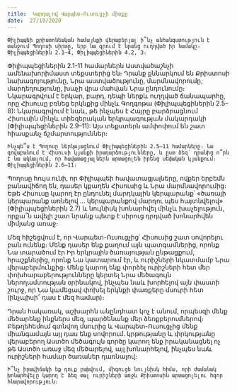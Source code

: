 ```yaml
---
title:  Կարդալով Վարպետ-Ուսուցչի միտքը
date:  27/10/2020
---
```


`Փիլիպպեի քրիստոնեական համայնքի վերաբերյալ ի՞նչ անհանգստություն է տանջում Պողոսի սիրտը, երբ նա գրում է նրանց ուղղված իր նամակը։ Փիլիպպեցիներին 2.1–4, Փիլիպպեցիներին 4.2, 3։`

Փիլիպպեցիներին 2.1-11 համարներն Աստվածաշնչի ամենախորիմաստ տեքստերից են։ Դրանք քննարկում են Քրիստոսի նախագոյությունը, Նրա աստվածությունը, մարմնավորումը, մարդեղությունը, խաչի վրա մահվան Նրա ընդունումը։ Նկարագրվում է երկար, բարդ, դեպի ներքև ուղղված ճանապարհը, որը Հիսուսը բռնեց երկնքից մինչև Գողգոթա (Փիլիպպեցիներին 2.5–8): Նկարագրվում է նաև, թե ինչպես է Հայրը բարձրացնում Հիսուսին մինչև տիեզերական երկրպագության մակարդակի (Փիլիպպեցիներին 2.9–11): Այս տեքստերն ամփոփում են շատ հիասքանչ ճշմարտություններ։

`Ինչպե՞ս է Պողոսը ներկայացնում Փիլիպպեցիներին 2.5–11 համարները։ Նա գովաբանում է Հիսուսի կյանքի իրադարձությունները, և ըստ ձեզ՝ դրանից ո՞րն է նա ակնալում, որ հավատացյալներն արտացոլեն իրենց սեփական կյանքում։ Փիլիպպեցիներին 2.6–11։`

Պողոսը հույս ունի, որ Փիլիպպեի հավատացյալները, ովքեր երբեմն բանավիճող են, դասեր կքաղեն Հիսուսից և Նրա մարմնավորումից։ Եթե Հիսուսը կարող էր ընդունել մարդկային կերպարանք՝ «ծառայի կերպարանք առնելով … կերպարանքով մարդու պես հայտնվելով» (Փիլիպպեցիներին 2.7) և նույնիսկ խոնարհվել մինչև խաչելություն, որքա՞ն ավելի շատ նրանք պետք է սիրուց դրդված խոնարհվեն միմյանց առաջ։

Մեզ հիշեցվում է, որ Վարպետ-Ուսուցչից՝ Հիսուսից շատ սովորելու բան ունենք։ Մենք դասեր ենք քաղում այն պատգամներից, որոնք Նա տարածում էր Իր երկրային ծառայության ընթացքում, հրաշքներից, որոնք Նա կատարում էր, և ուրիշների նկատմամբ Նրա վերաբերմունքից։ Մենք կարող ենք փորձել ուրիշների հետ մեր փոխհարաբերությունները կերտել Նրա մեծագույն ներողամտության օրինակով, ինչպես նաև խորհելով այն փաստի շուրջ, որ Նա կամեցավ փոխել երկնքի փառքերը մսուրի հետ (ինչպիսի՜ դաս է մեզ համար)։

Դրան հակառակ, աշխարհն անընդհատ կոչ է անում, որպեսզի մենք մեծարենք ինքներս մեզ, պարծենանք մեր ձեռքբերումներով։ Բեթղեհեմում գտնվող մսուրից և Վարպետ-Ուսուցչից մենք միանգամայն այլ դաս ենք սովորում. կրթությանը և փրկությանը վերաբերող Աստծո մեծագույն գործը կարող ենք իրականացնել ոչ թե Աստծո առաջ մեզ մեծարելով, այլ խոնարհելով, ինչպես նաև ուրիշների համար ծառաներ դառնալով։

`Ի՞նչ իրավիճակի եք դուք բախվում, միգուցե նույնիսկ հիմա, որի ժամանակ խոնարհվելը կարող է ձեզ տալ ուրիշների առջև Քրիստոսին արտացոլելու հզոր հնարավորություն։`